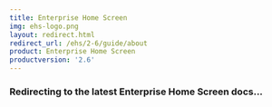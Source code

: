 ```yaml
---
title: Enterprise Home Screen
img: ehs-logo.png
layout: redirect.html
redirect_url: /ehs/2-6/guide/about
product: Enterprise Home Screen
productversion: '2.6'
---
```


### Redirecting to the latest Enterprise Home Screen docs...


<!-- 

7/11/17- removed from front matter; no longer needed!? -EC

menu:
  title: Enterprise Home Screen 2.4
  img: /ehs/ehs-logo.png
  versions:
    - versionto: 2-3
      versionfrom: 2-4
      default: /ehs/2-4/guide/about
      label: '2.3'
  items:
    - title: About
      url: /ehs/2-6/guide/about
    - title: Setup
      url: /ehs/2-6/guide/setup
    - title: Advanced Settings
      url: /ehs/2-6/guide/settings
    - title: Special Features
      url: /ehs/2-6/guide/features
    - icon: fa fa-download
      url: /ehs/2-6/download
    - icon: fa fa-search
      url: /ehs/2-6/search
-->







